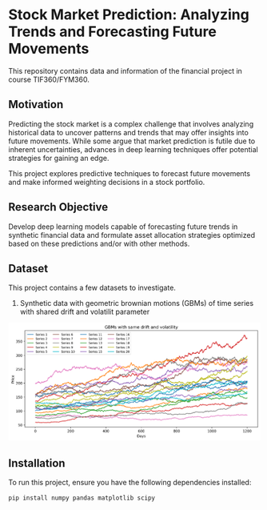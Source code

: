 # Stock Market Prediction: Analyzing Trends and Forecasting Future Movements 
This repository contains data and information of the financial project in course TIF360/FYM360.

## Motivation
Predicting the stock market is a complex challenge that involves analyzing historical data to uncover patterns and trends that may offer insights into future movements. While some argue that market prediction is futile due to inherent uncertainties, advances in deep learning techniques offer potential strategies for gaining an edge.

This project explores predictive techniques to forecast future movements and make informed weighting decisions in a stock portfolio.

## Research Objective
Develop deep learning models capable of forecasting future trends in synthetic financial data and formulate asset allocation strategies optimized based on these predictions and/or with other methods.

## Dataset
This project contains a few datasets to investigate.

1. Synthetic data with geometric brownian motions (GBMs) of time series with shared drift and volatilit parameter

![Simulated stocks with same drift and volatility](Imgs/simulated_series_plot.png)

## Installation
To run this project, ensure you have the following dependencies installed:
```bash
pip install numpy pandas matplotlib scipy
```




